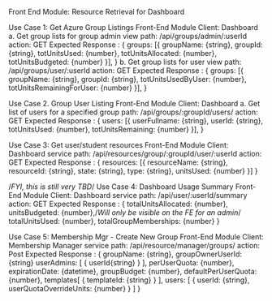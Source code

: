 ﻿
Front End Module: Resource Retrieval for Dashboard

Use Case 1: Get Azure Group Listings
Front-End Module Client: Dashboard
 a. Get group lists for group admin view
    path: /api/groups/admin/:userId
	action: GET
	Expected Response : {
	   groups: [{
		   groupName: {string},
		   groupId: {string},
		   totUnitsUsed: {number},
		   totUnitsAllocated: {number},
		   totUnitsBudgeted: {number}
	   }],
     }
 b. Get group lists for user view
    path: /api/groups/user/:userId
	action: GET
	Expected Response : {
	   groups: [{
		   groupName: {string},
		   groupId: {string},
		   totUnitsUsedByUser: {number},
		   totUnitsRemainingForUser: {number}
	   }],
     }

Use Case 2. Group User Listing
Front-End Module Client: Dashboard
 a. Get list of users for a specified group
    path: /api/groups/:groupId/users/
	action: GET
	Expected Response : {
	   users: [{
		   userFullname: {string},
		   userId: {string},
		   totUnitsUsed: {number},
		   totUnitsRemaining: {number}
	   }],
     }

Use Case 3: Get user/student resources
Front-End Module Client: Dashboard
service path: /api/resources/group/:groupId/user/:userId
action: GET
Expected Response : {
   resources: [{
            resourceName: {string},
            resourceId: {string},
            state: {string},
            type: {string},
            unitsUsed: {number}
   }]
}

/*FYI, this is still very TBD*/
Use Case 4: Dashboard Usage Summary
Front-End Module Client: Dashboard
service path: /api/user/:userId/summary
action: GET
Expected Response : {
       totalUnitsAllocated: {number},
       unitsBudgeted: {number},/*Will only be visible on the FE for an admin*/
       totalUnitsUsed: {number},
	   totalGroupMemberships: {number}
   }

Use Case 5: Membership Mgr - Create New Group
Front-End Module Client: Membership Manager
service path: /api/resource/manager/groups/
action: Post
Expected Response : {
       groupName: {string},
       groupOwnerUserId: {string}
       userAdmins: [
                     {
                        userId{string}
                     }
                    ],
       perUserQuota: {number},
       expirationDate: {datetime},
       groupBudget: {number},
       defaultPerUserQuota: {number},
       templates[
                 {
                   templateId: {string}
                 }
                ],
       users: [
                {
                  userId: {string},
                  userQuotaOverrideUnits: {number}
                }
            ]
    }
